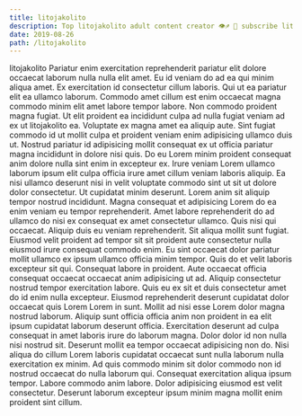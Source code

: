 ```yaml
---
title: litojakolito
description: Top litojakolito adult content creator 👁♐️ 👑 subscribe litojakolito to my porn site below IG litojakolito
date: 2019-08-26
path: /litojakolito
---
```


litojakolito
Pariatur enim exercitation reprehenderit pariatur elit dolore occaecat laborum nulla nulla elit amet. Eu id veniam do ad ea qui minim aliqua amet. Ex exercitation id consectetur cillum laboris. Qui ut ea pariatur elit ea ullamco laborum. Commodo amet cillum est enim occaecat magna commodo minim elit amet labore tempor labore. Non commodo proident magna fugiat. Ut elit proident ea incididunt culpa ad nulla fugiat veniam ad ex ut litojakolito ea.
Voluptate ex magna amet ea aliquip aute. Sint fugiat commodo id ut mollit culpa et proident veniam enim adipisicing ullamco duis ut. Nostrud pariatur id adipisicing mollit consequat ex ut officia pariatur magna incididunt in dolore nisi quis. Do eu Lorem minim proident consequat anim dolore nulla sint enim in excepteur ex.
Irure veniam Lorem ullamco laborum ipsum elit culpa officia irure amet cillum veniam laboris aliquip. Ea nisi ullamco deserunt nisi in velit voluptate commodo sint ut sit ut dolore dolor consectetur. Ut cupidatat minim deserunt. Lorem anim sit aliquip tempor nostrud incididunt. Magna consequat et adipisicing Lorem do ea enim veniam eu tempor reprehenderit. Amet labore reprehenderit do ad ullamco do nisi ex consequat ex amet consectetur ullamco. Quis nisi qui occaecat. Aliquip duis eu veniam reprehenderit.
Sit aliqua mollit sunt fugiat. Eiusmod velit proident ad tempor sit sit proident aute consectetur nulla eiusmod irure consequat commodo enim. Eu sint occaecat dolor pariatur mollit ullamco ex ipsum ullamco officia minim tempor. Quis do et velit laboris excepteur sit qui.
Consequat labore in proident. Aute occaecat officia consequat occaecat occaecat anim adipisicing ut ad. Aliquip consectetur nostrud tempor exercitation labore. Quis eu ex sit et duis consectetur amet do id enim nulla excepteur.
Eiusmod reprehenderit deserunt cupidatat dolor occaecat quis Lorem Lorem in sunt. Mollit ad nisi esse Lorem dolor magna nostrud laborum. Aliquip sunt officia officia anim non proident in ea elit ipsum cupidatat laborum deserunt officia. Exercitation deserunt ad culpa consequat in amet laboris irure do laborum magna.
Dolor dolor id non nulla nisi nostrud sit. Deserunt mollit ea tempor occaecat adipisicing non do. Nisi aliqua do cillum Lorem laboris cupidatat occaecat sunt nulla laborum nulla exercitation ex minim. Ad quis commodo minim sit dolor commodo non id nostrud occaecat do nulla laborum qui. Consequat exercitation aliqua ipsum tempor. Labore commodo anim labore. Dolor adipisicing eiusmod est velit consectetur. Deserunt laborum excepteur ipsum minim magna mollit enim proident sint cillum.


